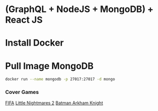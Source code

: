 # (GraphQL + NodeJS + MongoDB) + React JS

# Install Docker

# Pull Image MongoDB

```sh
docker run --name mongodb -p 27017:27017 -d mongo
```

### Cover Games

[FIFA](https://sm.ign.com/ign_br/screenshot/default/eas-fifa22-gen4-se-crop-1080x1350_b3xy.png)
[Little Nightmares 2](https://mir-s3-cdn-cf.behance.net/project_modules/fs/ce190b88698867.5dde36d987d00.jpg)
[Batman Arkham Knight](https://img.hype.games/cdn/b874b2a3-a2cf-45df-941f-c920452a9bb8bak-cover.jpg)
